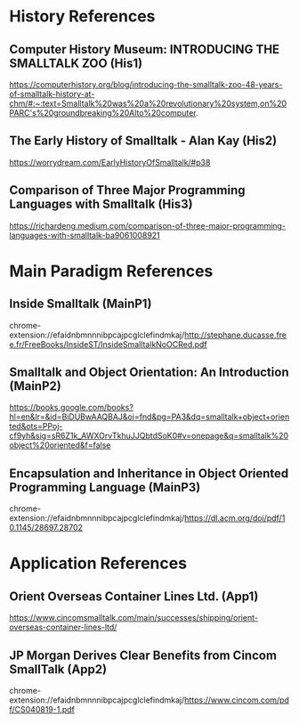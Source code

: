 # History References

## Computer History Museum: INTRODUCING THE SMALLTALK ZOO **(His1)**

https://computerhistory.org/blog/introducing-the-smalltalk-zoo-48-years-of-smalltalk-history-at-chm/#:~:text=Smalltalk%20was%20a%20revolutionary%20system,on%20PARC's%20groundbreaking%20Alto%20computer.

## The Early History of Smalltalk - Alan Kay **(His2)**

https://worrydream.com/EarlyHistoryOfSmalltalk/#p38

## Comparison of Three Major Programming Languages with Smalltalk **(His3)**

https://richardeng.medium.com/comparison-of-three-major-programming-languages-with-smalltalk-ba9061008921





# Main Paradigm References

## Inside Smalltalk **(MainP1)**

chrome-extension://efaidnbmnnnibpcajpcglclefindmkaj/http://stephane.ducasse.free.fr/FreeBooks/InsideST/InsideSmalltalkNoOCRed.pdf

## Smalltalk and Object Orientation: An Introduction **(MainP2)**

https://books.google.com/books?hl=en&lr=&id=BiDUBwAAQBAJ&oi=fnd&pg=PA3&dq=smalltalk+object+oriented&ots=PPoj-cf9yh&sig=sR6Z1k_AWXOrvTkhuJJQbtdSoK0#v=onepage&q=smalltalk%20object%20oriented&f=false

## Encapsulation and Inheritance in Object Oriented Programming Language **(MainP3)**

chrome-extension://efaidnbmnnnibpcajpcglclefindmkaj/https://dl.acm.org/doi/pdf/10.1145/28697.28702

# Application References

## Orient Overseas Container Lines Ltd. **(App1)** 

https://www.cincomsmalltalk.com/main/successes/shipping/orient-overseas-container-lines-ltd/

## JP Morgan Derives Clear Benefits from Cincom SmallTalk **(App2)**
chrome-extension://efaidnbmnnnibpcajpcglclefindmkaj/https://www.cincom.com/pdf/CS040819-1.pdf

